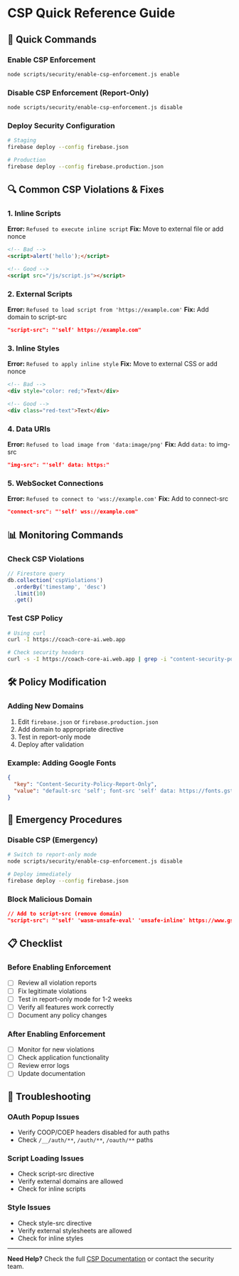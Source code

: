 # CSP Quick Reference Guide

## 🚀 Quick Commands

### Enable CSP Enforcement
```bash
node scripts/security/enable-csp-enforcement.js enable
```

### Disable CSP Enforcement (Report-Only)
```bash
node scripts/security/enable-csp-enforcement.js disable
```

### Deploy Security Configuration
```bash
# Staging
firebase deploy --config firebase.json

# Production
firebase deploy --config firebase.production.json
```

## 🔍 Common CSP Violations & Fixes

### 1. Inline Scripts
**Error:** `Refused to execute inline script`
**Fix:** Move to external file or add nonce
```html
<!-- Bad -->
<script>alert('hello');</script>

<!-- Good -->
<script src="/js/script.js"></script>
```

### 2. External Scripts
**Error:** `Refused to load script from 'https://example.com'`
**Fix:** Add domain to script-src
```json
"script-src": "'self' https://example.com"
```

### 3. Inline Styles
**Error:** `Refused to apply inline style`
**Fix:** Move to external CSS or add nonce
```html
<!-- Bad -->
<div style="color: red;">Text</div>

<!-- Good -->
<div class="red-text">Text</div>
```

### 4. Data URIs
**Error:** `Refused to load image from 'data:image/png'`
**Fix:** Add `data:` to img-src
```json
"img-src": "'self' data: https:"
```

### 5. WebSocket Connections
**Error:** `Refused to connect to 'wss://example.com'`
**Fix:** Add to connect-src
```json
"connect-src": "'self' wss://example.com"
```

## 📊 Monitoring Commands

### Check CSP Violations
```javascript
// Firestore query
db.collection('cspViolations')
  .orderBy('timestamp', 'desc')
  .limit(10)
  .get()
```

### Test CSP Policy
```bash
# Using curl
curl -I https://coach-core-ai.web.app

# Check security headers
curl -s -I https://coach-core-ai.web.app | grep -i "content-security-policy"
```

## 🛠️ Policy Modification

### Adding New Domains
1. Edit `firebase.json` or `firebase.production.json`
2. Add domain to appropriate directive
3. Test in report-only mode
4. Deploy after validation

### Example: Adding Google Fonts
```json
{
  "key": "Content-Security-Policy-Report-Only",
  "value": "default-src 'self'; font-src 'self' data: https://fonts.gstatic.com; style-src 'self' 'unsafe-inline' https://fonts.googleapis.com; ..."
}
```

## 🚨 Emergency Procedures

### Disable CSP (Emergency)
```bash
# Switch to report-only mode
node scripts/security/enable-csp-enforcement.js disable

# Deploy immediately
firebase deploy --config firebase.json
```

### Block Malicious Domain
```json
// Add to script-src (remove domain)
"script-src": "'self' 'wasm-unsafe-eval' 'unsafe-inline' https://www.gstatic.com"
```

## 📋 Checklist

### Before Enabling Enforcement
- [ ] Review all violation reports
- [ ] Fix legitimate violations
- [ ] Test in report-only mode for 1-2 weeks
- [ ] Verify all features work correctly
- [ ] Document any policy changes

### After Enabling Enforcement
- [ ] Monitor for new violations
- [ ] Check application functionality
- [ ] Review error logs
- [ ] Update documentation

## 🔧 Troubleshooting

### OAuth Popup Issues
- Verify COOP/COEP headers disabled for auth paths
- Check `/__/auth/**`, `/auth/**`, `/oauth/**` paths

### Script Loading Issues
- Check script-src directive
- Verify external domains are allowed
- Check for inline scripts

### Style Issues
- Check style-src directive
- Verify external stylesheets are allowed
- Check for inline styles

---

**Need Help?** Check the full [CSP Documentation](./CSP.md) or contact the security team.





